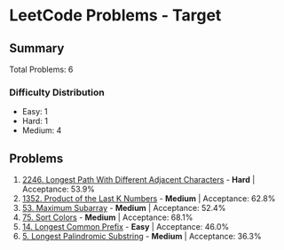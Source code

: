 # LeetCode Problems - Target

## Summary
Total Problems: 6

### Difficulty Distribution

- Easy: 1
- Hard: 1
- Medium: 4

## Problems

1. [2246. Longest Path With Different Adjacent Characters](https://leetcode.com/problems/longest-path-with-different-adjacent-characters/) - **Hard** | Acceptance: 53.9%
2. [1352. Product of the Last K Numbers](https://leetcode.com/problems/product-of-the-last-k-numbers/) - **Medium** | Acceptance: 62.8%
3. [53. Maximum Subarray](https://leetcode.com/problems/maximum-subarray/) - **Medium** | Acceptance: 52.4%
4. [75. Sort Colors](https://leetcode.com/problems/sort-colors/) - **Medium** | Acceptance: 68.1%
5. [14. Longest Common Prefix](https://leetcode.com/problems/longest-common-prefix/) - **Easy** | Acceptance: 46.0%
6. [5. Longest Palindromic Substring](https://leetcode.com/problems/longest-palindromic-substring/) - **Medium** | Acceptance: 36.3%